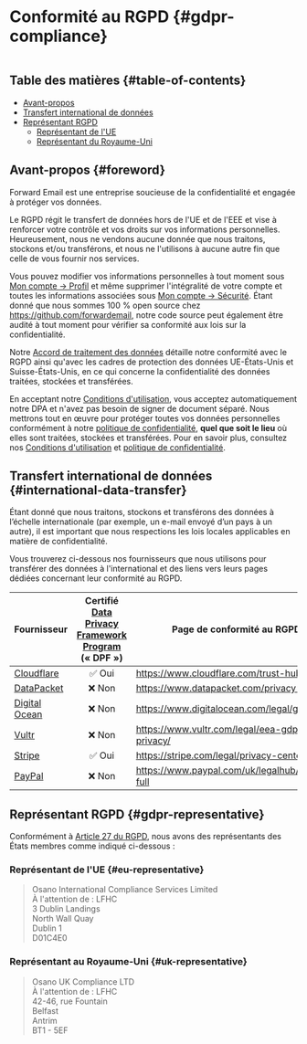 # Conformité au RGPD {#gdpr-compliance}

<img loading="lazy" src="/img/articles/gdpr.webp" alt="" class="rounded-lg" />

## Table des matières {#table-of-contents}

* [Avant-propos](#foreword)
* [Transfert international de données](#international-data-transfer)
* [Représentant RGPD](#gdpr-representative)
  * [Représentant de l'UE](#eu-representative)
  * [Représentant du Royaume-Uni](#uk-representative)

## Avant-propos {#foreword}

Forward Email est une entreprise soucieuse de la confidentialité et engagée à protéger vos données.

Le RGPD régit le transfert de données hors de l'UE et de l'EEE et vise à renforcer votre contrôle et vos droits sur vos informations personnelles. Heureusement, nous ne vendons aucune donnée que nous traitons, stockons et/ou transférons, et nous ne l'utilisons à aucune autre fin que celle de vous fournir nos services.

Vous pouvez modifier vos informations personnelles à tout moment sous [Mon compte → Profil](/my-account/profile) et même supprimer l'intégralité de votre compte et toutes les informations associées sous [Mon compte → Sécurité](/my-account/security). Étant donné que nous sommes 100 % open source chez <https://github.com/forwardemail>, notre code source peut également être audité à tout moment pour vérifier sa conformité aux lois sur la confidentialité.

Notre [Accord de traitement des données](/dpa) détaille notre conformité avec le RGPD ainsi qu'avec les cadres de protection des données UE-États-Unis et Suisse-États-Unis, en ce qui concerne la confidentialité des données traitées, stockées et transférées.

En acceptant notre [Conditions d'utilisation](/terms), vous acceptez automatiquement notre DPA et n'avez pas besoin de signer de document séparé. Nous mettrons tout en œuvre pour protéger toutes vos données personnelles conformément à notre [politique de confidentialité](/privacy), **quel que soit le lieu** où elles sont traitées, stockées et transférées. Pour en savoir plus, consultez nos [Conditions d'utilisation](/terms) et [politique de confidentialité](/privacy).

## Transfert international de données {#international-data-transfer}

Étant donné que nous traitons, stockons et transférons des données à l’échelle internationale (par exemple, un e-mail envoyé d’un pays à un autre), il est important que nous respections les lois locales applicables en matière de confidentialité.

Vous trouverez ci-dessous nos fournisseurs que nous utilisons pour transférer des données à l'international et des liens vers leurs pages dédiées concernant leur conformité au RGPD.

| Fournisseur | Certifié [Data Privacy Framework Program](https://www.dataprivacyframework.gov/) (« DPF ») | Page de conformité au RGPD |
| ----------------------------------------- | :---------------------------------------------------------------------------------------: | ------------------------------------------------- |
| [Cloudflare](https://cloudflare.com) | :white_check_mark: Oui | <https://www.cloudflare.com/trust-hub/gdpr/> |
| [DataPacket](https://www.datapacket.com/) | :x: Non | <https://www.datapacket.com/privacy-policy> |
| [Digital Ocean](https://digitalocean.com) | :x: Non | <https://www.digitalocean.com/legal/gdpr> |
| [Vultr](https://www.vultr.com) | :x: Non | <https://www.vultr.com/legal/eea-gdpr-privacy/> |
| [Stripe](https://stripe.com/) | :white_check_mark: Oui | <https://stripe.com/legal/privacy-center> |
| [PayPal](https://www.paypal.com/us/home) | :x: Non | <https://www.paypal.com/uk/legalhub/privacy-full> |

## Représentant RGPD {#gdpr-representative}

Conformément à [Article 27 du RGPD](https://gdpr-info.eu/art-27-gdpr/), nous avons des représentants des États membres comme indiqué ci-dessous :

### Représentant de l'UE {#eu-representative}

<blockquote class="notranslate">Osano International Compliance Services Limited<br />À l'attention de : LFHC<br />3 Dublin Landings<br />North Wall Quay<br />Dublin 1<br />D01C4E0</blockquote>

### Représentant au Royaume-Uni {#uk-representative}

<blockquote class="notranslate">Osano UK Compliance LTD<br />À l'attention de : LFHC<br />42-46, rue Fountain<br />Belfast<br />Antrim<br />BT1 - 5EF</blockquote>
